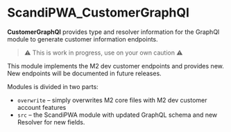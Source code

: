 # ScandiPWA_CustomerGraphQl

**CustomerGraphQl** provides type and resolver information for the GraphQl module
to generate customer information endpoints. 

> ⚠️ This is work in progress, use on your own caution ⚠️

This module implements the M2 dev customer endpoints and provides new.
New endpoints will be documented in future releases.

Modules is divided in two parts:
- `overwrite` – simply overwrites M2 core files with M2 dev customer account features
- `src` – the ScandiPWA module with updated GraphQL schema and new Resolver for new fields.


